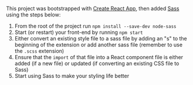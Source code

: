This project was bootstrapped with [Create React App](https://github.com/facebook/create-react-app), then added [Sass](https://sass-lang.com) using the steps below:

1. From the root of the project run `npm install --save-dev node-sass`
1. Start (or restart) your front-end by running `npm start`
1. Either convert an existing style file to a sass file by adding an "s" to the beginning of the extension or add another sass file (remember to use the `.scss` extension)
1. Ensure that the `import` of that file into a React component file is either added (if a new file) or updated (if converting an existing CSS file to Sass)
1. Start using Sass to make your styling life better
